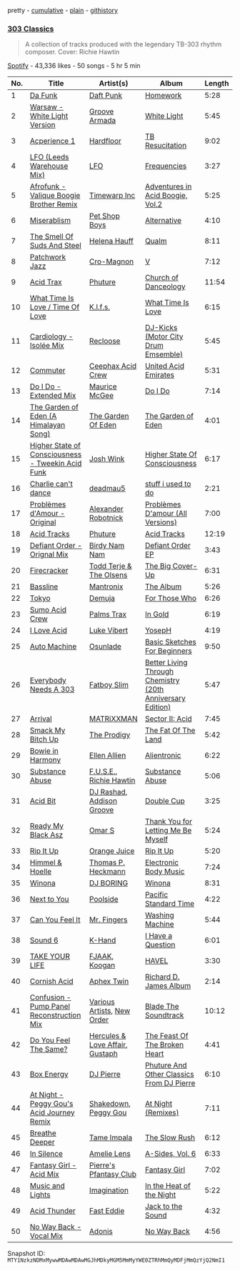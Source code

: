 pretty - [cumulative](/playlists/cumulative/37i9dQZF1DX202yvKb0g9m.md) - [plain](/playlists/plain/37i9dQZF1DX202yvKb0g9m) - [githistory](https://github.githistory.xyz/mackorone/spotify-playlist-archive/blob/main/playlists/plain/37i9dQZF1DX202yvKb0g9m)

### [303 Classics](https://open.spotify.com/playlist/37i9dQZF1DX202yvKb0g9m)

> A collection of tracks produced with the legendary TB\-303 rhythm composer\. Cover: Richie Hawtin

[Spotify](https://open.spotify.com/user/spotify) - 43,336 likes - 50 songs - 5 hr 5 min

| No. | Title | Artist(s) | Album | Length |
|---|---|---|---|---|
| 1 | [Da Funk](https://open.spotify.com/track/0MyY4WcN7DIfbSmp5yej5z) | [Daft Punk](https://open.spotify.com/artist/4tZwfgrHOc3mvqYlEYSvVi) | [Homework](https://open.spotify.com/album/5uRdvUR7xCnHmUW8n64n9y) | 5:28 |
| 2 | [Warsaw \- White Light Version](https://open.spotify.com/track/09P3YUNZ63OdaMhaxFvfbM) | [Groove Armada](https://open.spotify.com/artist/67tgMwUfnmqzYsNAtnP6YJ) | [White Light](https://open.spotify.com/album/1fdvWcji1NsAK4qqQ3e3F9) | 5:45 |
| 3 | [Acperience 1](https://open.spotify.com/track/2IQ61J0AFfjnxBm4lQEU0W) | [Hardfloor](https://open.spotify.com/artist/6z9JhbmcTrVKITp9ah4mJk) | [TB Resucitation](https://open.spotify.com/album/2ucG4BEW3uOUQgjdJ9c5GN) | 9:02 |
| 4 | [LFO \(Leeds Warehouse Mix\)](https://open.spotify.com/track/1ENkpHz1LU2JlH0g3HnO2W) | [LFO](https://open.spotify.com/artist/2M0T4a1pkOC5nifN9W6e9e) | [Frequencies](https://open.spotify.com/album/5HJhDqS70hQWNdOwQjY5b0) | 3:27 |
| 5 | [Afrofunk \- Valique Boogie Brother Remix](https://open.spotify.com/track/3bd2zgQZ8YZZSEoFAYjlrv) | [Timewarp Inc](https://open.spotify.com/artist/1LxC10tZiw6AYtRcemcvKr) | [Adventures in Acid Boogie, Vol.2](https://open.spotify.com/album/5naCHwy40cRVsbtr0zR1VC) | 5:25 |
| 6 | [Miserablism](https://open.spotify.com/track/20GBfHqwta4csdKTDVjZ9F) | [Pet Shop Boys](https://open.spotify.com/artist/2ycnb8Er79LoH2AsR5ldjh) | [Alternative](https://open.spotify.com/album/7wNYJAljvvFXlbpkB120Aw) | 4:10 |
| 7 | [The Smell Of Suds And Steel](https://open.spotify.com/track/0wZ7yAcRnaY9Lz0YJiSizK) | [Helena Hauff](https://open.spotify.com/artist/1JcefSOP7bcWEluL0iEIaN) | [Qualm](https://open.spotify.com/album/2hYmcjIinZoVCog5sP4k0H) | 8:11 |
| 8 | [Patchwork Jazz](https://open.spotify.com/track/6VOhURr2cJv80aFBeLaoWy) | [Cro\-Magnon](https://open.spotify.com/artist/526ezIY9S1rr45Kw8cMjAy) | [V](https://open.spotify.com/album/4elJ2d798hGdIyxxaIpwdD) | 7:12 |
| 9 | [Acid Trax](https://open.spotify.com/track/0zSyKNVHqvAmzTwEHItE92) | [Phuture](https://open.spotify.com/artist/4y7BsfdIKQ7Of5SskHej70) | [Church of Danceology](https://open.spotify.com/album/2HDBCM1fDFZYuH0SVGMQmL) | 11:54 |
| 10 | [What Time Is Love / Time Of Love](https://open.spotify.com/track/2zxLPxHy1VCVfjayfTEV3u) | [K.l.f.s.](https://open.spotify.com/artist/0KlyyTMu0e8jWOmSfjt4Sj) | [What Time Is Love](https://open.spotify.com/album/50K3nUg5BsHNbzs79p2Zh7) | 6:15 |
| 11 | [Cardiology \- Isolée Mix](https://open.spotify.com/track/3ca2ftwQ42stye9qgURqtX) | [Recloose](https://open.spotify.com/artist/2klQbxaAVeQMof4GsPFH5S) | [DJ\-Kicks \(Motor City Drum Emsemble\)](https://open.spotify.com/album/62K6JylULgZWs9fnqlurpM) | 5:45 |
| 12 | [Commuter](https://open.spotify.com/track/587ctTTmgozFfNlVTCXYJ2) | [Ceephax Acid Crew](https://open.spotify.com/artist/3Q0VPr02bPlokDVsv5T90I) | [United Acid Emirates](https://open.spotify.com/album/6mANZenVe14ONb3NDd4EDb) | 5:31 |
| 13 | [Do I Do \- Extended Mix](https://open.spotify.com/track/26qBSwDTiiydtbXibx6fuq) | [Maurice McGee](https://open.spotify.com/artist/5LjPmruRksinKkKw8s81H2) | [Do I Do](https://open.spotify.com/album/1HVxSZYaIqn7ckoaIUhy5C) | 7:14 |
| 14 | [The Garden of Eden \(A Himalayan Song\)](https://open.spotify.com/track/4zaf5qzolYOVprALV0NAZ8) | [The Garden Of Eden](https://open.spotify.com/artist/3BTGILbxq4Bjb5qwkIr3af) | [The Garden of Eden](https://open.spotify.com/album/1YHqqYaDOVkOHZAMZDFmqv) | 4:01 |
| 15 | [Higher State of Consciousness \- Tweekin Acid Funk](https://open.spotify.com/track/3j8MepYimsCw55JuRz7ZuD) | [Josh Wink](https://open.spotify.com/artist/6DQLkRykAsF6paJnlIMX4H) | [Higher State Of Consciousness](https://open.spotify.com/album/4htflXo3O3hAac1OzNiz0S) | 6:17 |
| 16 | [Charlie can't dance](https://open.spotify.com/track/35F0oHYXTobbacYZZkvaZT) | [deadmau5](https://open.spotify.com/artist/2CIMQHirSU0MQqyYHq0eOx) | [stuff i used to do](https://open.spotify.com/album/77lJ42P4qgi7HJTOjMmcBp) | 2:21 |
| 17 | [Problèmes d'Amour \- Original](https://open.spotify.com/track/4xeQXFdKrNPQcGyze66bIx) | [Alexander Robotnick](https://open.spotify.com/artist/4ssHihhGpCx4eftfzAI3jq) | [Problèmes D'amour \(All Versions\)](https://open.spotify.com/album/3WV1F6sgTj0Dw5UISLb5HB) | 7:00 |
| 18 | [Acid Tracks](https://open.spotify.com/track/63eiF9VouGtmhiBKjm1LHU) | [Phuture](https://open.spotify.com/artist/4y7BsfdIKQ7Of5SskHej70) | [Acid Tracks](https://open.spotify.com/album/3yXJAOqJTv38NrPlwzCZro) | 12:19 |
| 19 | [Defiant Order \- Orignal Mix](https://open.spotify.com/track/4eyaNZGe1fJ6UDqJdxquqI) | [Birdy Nam Nam](https://open.spotify.com/artist/4e7qJTThm5uI3CplqZObfT) | [Defiant Order EP](https://open.spotify.com/album/0Hqvo8eP1Kov1dxTkL7bwY) | 3:43 |
| 20 | [Firecracker](https://open.spotify.com/track/0VDi0h6uXz4r24TyAz5eJu) | [Todd Terje & The Olsens](https://open.spotify.com/artist/6JClxoCdn17qYJRwYDWDqq) | [The Big Cover\-Up](https://open.spotify.com/album/2DSRpIJMFmV2cEUxGq2N2H) | 6:31 |
| 21 | [Bassline](https://open.spotify.com/track/4iuO0dinw5Bm18pXbZok8w) | [Mantronix](https://open.spotify.com/artist/0grZF2s6ADKiTGwf8EVZEY) | [The Album](https://open.spotify.com/album/10kEW14CpfmiAkXnE5Ic3K) | 5:26 |
| 22 | [Tokyo](https://open.spotify.com/track/6tbVS79XlDQNSctKIYEhkP) | [Demuja](https://open.spotify.com/artist/1LfqhJiCiHfVzrBOVaBXc1) | [For Those Who](https://open.spotify.com/album/2ClfMqAZvuQ8uFH9z5Ac90) | 6:26 |
| 23 | [Sumo Acid Crew](https://open.spotify.com/track/1AFkWwrrMMdeOocF4yB9rd) | [Palms Trax](https://open.spotify.com/artist/52XSRQqTAfZ8ZrIqkQvQyA) | [In Gold](https://open.spotify.com/album/6RuqX6Qra8dmcmYJQ5ffcR) | 6:19 |
| 24 | [I Love Acid](https://open.spotify.com/track/1LQmyPcWxfN7yih7FYUNXe) | [Luke Vibert](https://open.spotify.com/artist/0HfxCluo7N2dhr4oRM0wBv) | [YosepH](https://open.spotify.com/album/26q3SgrURehSidTag2eV0B) | 4:19 |
| 25 | [Auto Machine](https://open.spotify.com/track/16qMkS25a2cS1xEV9S3wwC) | [Osunlade](https://open.spotify.com/artist/4mHngi71hWNKTRuyl3W9FY) | [Basic Sketches For Beginners](https://open.spotify.com/album/61MlV5v8LMdY0wR13gZMuq) | 9:50 |
| 26 | [Everybody Needs A 303](https://open.spotify.com/track/3kKa6jshpLfxKW9GOb3IXK) | [Fatboy Slim](https://open.spotify.com/artist/4Y7tXHSEejGu1vQ9bwDdXW) | [Better Living Through Chemistry \(20th Anniversary Edition\)](https://open.spotify.com/album/2GWrgTg7zDKCz1FxxG6htP) | 5:47 |
| 27 | [Arrival](https://open.spotify.com/track/28a79mD2Tkuz5gz7gEVxaJ) | [MATRiXXMAN](https://open.spotify.com/artist/2KYGpc3Hn1KG7uw7CxQB2y) | [Sector II: Acid](https://open.spotify.com/album/4MAJPXXQDS2icpR3MqUq8U) | 7:45 |
| 28 | [Smack My Bitch Up](https://open.spotify.com/track/3Ed5J0DKfPFEXZmv7zVgBa) | [The Prodigy](https://open.spotify.com/artist/4k1ELeJKT1ISyDv8JivPpB) | [The Fat Of The Land](https://open.spotify.com/album/1NNFxBa0nbBCSDItQhUuTc) | 5:42 |
| 29 | [Bowie in Harmony](https://open.spotify.com/track/0h3h7Mcu8m3Iw6MUQAWbsK) | [Ellen Allien](https://open.spotify.com/artist/5lsC3H1vh9YSRQckyGv0Up) | [Alientronic](https://open.spotify.com/album/72KCHzc8HIXxkpkErPbnPy) | 6:22 |
| 30 | [Substance Abuse](https://open.spotify.com/track/3yo5BnK1cWRuAIMbJReCMZ) | [F.U.S.E.](https://open.spotify.com/artist/6qRKwyDhiTu2n9cOhbHict), [Richie Hawtin](https://open.spotify.com/artist/3AhwIUus3pIaA3CvYBEtpy) | [Substance Abuse](https://open.spotify.com/album/2KLpnpPRuDx24So8bHiBXw) | 5:06 |
| 31 | [Acid Bit](https://open.spotify.com/track/62qTgeNdswNbPAsY9qm8vk) | [DJ Rashad](https://open.spotify.com/artist/4zGBj9dI63YIWmZkPl3o7V), [Addison Groove](https://open.spotify.com/artist/6LG1BzyImz45pwMF6ft7Yr) | [Double Cup](https://open.spotify.com/album/4J7qkorMbPmJQy79SntDA8) | 3:25 |
| 32 | [Ready My Black Asz](https://open.spotify.com/track/6XDdcBC0hQkRcQfYovxd4c) | [Omar S](https://open.spotify.com/artist/3BvWiyLcyLMoOIm2U8HepI) | [Thank You for Letting Me Be Myself](https://open.spotify.com/album/4F2e3QOG2AqIIu8XxTIRGi) | 5:24 |
| 33 | [Rip It Up](https://open.spotify.com/track/1eamsmwcYYhJwTgMFdQ6YN) | [Orange Juice](https://open.spotify.com/artist/2u7xZP39dtED9EuRX9MUwu) | [Rip It Up](https://open.spotify.com/album/2O1rwWqABLUHmFnmQxOt6F) | 5:20 |
| 34 | [Himmel & Hoelle](https://open.spotify.com/track/2ZWEJmCklMmKdytwexl2Ew) | [Thomas P\. Heckmann](https://open.spotify.com/artist/4QLCqJ3RSF3y6DdvboPk9m) | [Electronic Body Music](https://open.spotify.com/album/0XJ6C268pcL4F5QjxFt0Ec) | 7:24 |
| 35 | [Winona](https://open.spotify.com/track/5yDZCMX6kiySxu3GCmzFEN) | [DJ BORING](https://open.spotify.com/artist/3MkIU5jhXTMK9pYQTRVI6p) | [Winona](https://open.spotify.com/album/4CTSfWR9lI775WYMCU77BK) | 8:31 |
| 36 | [Next to You](https://open.spotify.com/track/18xNqodg6oEu0udVDNUoMa) | [Poolside](https://open.spotify.com/artist/5szdY7KaSi7epwyffrbV8c) | [Pacific Standard Time](https://open.spotify.com/album/6n2eS9hEGoc0rxy62pDHU4) | 4:22 |
| 37 | [Can You Feel It](https://open.spotify.com/track/2jwRKUOBoN1hiMFuuKdIJE) | [Mr\. Fingers](https://open.spotify.com/artist/0dRiUTGvNV17AMIULRYsvn) | [Washing Machine](https://open.spotify.com/album/3tSYs4sadLjOKX7eNRZp8I) | 5:44 |
| 38 | [Sound 6](https://open.spotify.com/track/5eKjIuddXknAUujhrtQsz4) | [K\-Hand](https://open.spotify.com/artist/0qWuk2qgRK2HNKYxqbIn5G) | [I Have a Question](https://open.spotify.com/album/4sSqDINTJ5OtTEHM9dVgmI) | 6:01 |
| 39 | [TAKE YOUR LIFE](https://open.spotify.com/track/2nl2twiYDrw6PAT4cy2Uev) | [FJAAK](https://open.spotify.com/artist/4qG1qjeHfkASTdyRGbLWbV), [Koogan](https://open.spotify.com/artist/0NDsaErrMCFW3S8PmwO5za) | [HAVEL](https://open.spotify.com/album/3pFWjCpLWiqqzuTcKRxwl7) | 3:30 |
| 40 | [Cornish Acid](https://open.spotify.com/track/5b1Ux2Mw6WLaasgmf4sBQ4) | [Aphex Twin](https://open.spotify.com/artist/6kBDZFXuLrZgHnvmPu9NsG) | [Richard D\. James Album](https://open.spotify.com/album/7rm9CZYU3YMO2QNuxzNda4) | 2:14 |
| 41 | [Confusion \- Pump Panel Reconstruction Mix](https://open.spotify.com/track/3QDbZBqR93chaaMuNScmrc) | [Various Artists](https://open.spotify.com/artist/0LyfQWJT6nXafLPZqxe9Of), [New Order](https://open.spotify.com/artist/0yNLKJebCb8Aueb54LYya3) | [Blade The Soundtrack](https://open.spotify.com/album/5BwN4Go6f0QUAO3xVPoj38) | 10:12 |
| 42 | [Do You Feel The Same?](https://open.spotify.com/track/2OasvzxZ0R52l0I7TG8mlI) | [Hercules & Love Affair](https://open.spotify.com/artist/1WHoAjAWGx5qLsgzpaOk7W), [Gustaph](https://open.spotify.com/artist/55L5ivgJXuhhrPw3pdEph7) | [The Feast Of The Broken Heart](https://open.spotify.com/album/7nzzw3jQeC2X1k9BdDI0Th) | 4:41 |
| 43 | [Box Energy](https://open.spotify.com/track/7zuSn5nyxCYD1xSdtxR0w7) | [DJ Pierre](https://open.spotify.com/artist/58nnSR1lwvcuklbb3Uc6TU) | [Phuture And Other Classics From DJ Pierre](https://open.spotify.com/album/48utdF1Edpn7ALtSVGIRu8) | 6:10 |
| 44 | [At Night \- Peggy Gou's Acid Journey Remix](https://open.spotify.com/track/2S07r08uP4VjkbEkHgt3ot) | [Shakedown](https://open.spotify.com/artist/0vSfjPjAbekoehCpmy1RV1), [Peggy Gou](https://open.spotify.com/artist/2mLA48B366zkELXYx7hcDN) | [At Night \(Remixes\)](https://open.spotify.com/album/4F5OnBWfJa7YfjRZ86bZc8) | 7:11 |
| 45 | [Breathe Deeper](https://open.spotify.com/track/3LbZIhU0smEU5SUnxod4j4) | [Tame Impala](https://open.spotify.com/artist/5INjqkS1o8h1imAzPqGZBb) | [The Slow Rush](https://open.spotify.com/album/31qVWUdRrlb8thMvts0yYL) | 6:12 |
| 46 | [In Silence](https://open.spotify.com/track/2vfSCFvMbpf4hwxt22Wx7b) | [Amelie Lens](https://open.spotify.com/artist/5Ho1vKl1Uz8bJlk4vbmvmf) | [A\-Sides, Vol\. 6](https://open.spotify.com/album/0xBuVXgWQWrqqOdCSWYTkh) | 6:33 |
| 47 | [Fantasy Girl \- Acid Mix](https://open.spotify.com/track/40PQvC2BjFlPQRB2bMUDqs) | [Pierre's Pfantasy Club](https://open.spotify.com/artist/40BpVERJ6kAjii1gogXcEk) | [Fantasy Girl](https://open.spotify.com/album/1JeuP73XhGYm89uqMxi4kF) | 7:02 |
| 48 | [Music and Lights](https://open.spotify.com/track/3kEA66ZM9mCxwhynOxgsLh) | [Imagination](https://open.spotify.com/artist/2CkhxuagMCG9uvlbKm5G3m) | [In the Heat of the Night](https://open.spotify.com/album/7FbF8LUVnfmJWkzYfBrvt6) | 5:22 |
| 49 | [Acid Thunder](https://open.spotify.com/track/25cVyUYzONCdHUeFWKbOol) | [Fast Eddie](https://open.spotify.com/artist/19slOlozrbxkEIMD8L3Qsv) | [Jack to the Sound](https://open.spotify.com/album/3igGT17KIQSSgdugsQELLh) | 4:32 |
| 50 | [No Way Back \- Vocal Mix](https://open.spotify.com/track/6bvsbo7BBOiRNzpsN8Pmcz) | [Adonis](https://open.spotify.com/artist/5ce2qxZgDutrfzBTF1w7ZX) | [No Way Back](https://open.spotify.com/album/3KbCMnKbqT2E7iesr9BsXR) | 4:56 |

Snapshot ID: `MTY1NzkzNDMxMywwMDAwMDAwMGJhMDkyMGM5MmMyYWE0ZTRhMmQyMDFjMmQzYjQ2NmI1`
